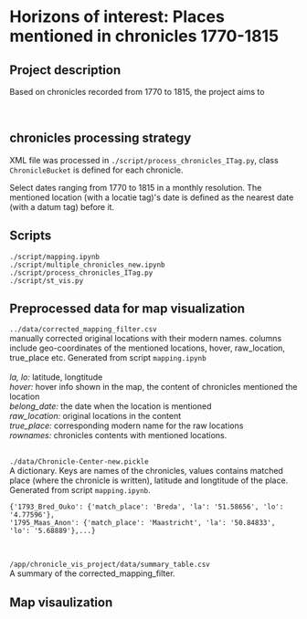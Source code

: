 # Horizons of interest: Places mentioned in chronicles 1770-1815
    
## Project description        
Based on chronicles recorded from 1770 to 1815, the project aims to      

<br> 

## chronicles processing strategy
XML file was processed in `./script/process_chronicles_ITag.py`, class `ChronicleBucket` is defined for each chronicle. 


Select dates ranging from 1770 to 1815 in a monthly resolution. 
The mentioned location (with a locatie tag)'s date is defined as the nearest date (with a datum tag) before it. 



## Scripts
`./script/mapping.ipynb`         
`./script/multiple_chronicles_new.ipynb`        
`./script/process_chronicles_ITag.py`     
`./script/st_vis.py`    


## Preprocessed data for map visualization
`../data/corrected_mapping_filter.csv`       
manually corrected original locations with their modern names. columns include geo-coordinates of the mentioned locations, hover, raw_location, true_place etc. Generated from script `mapping.ipynb`   
<br> 
_la, lo:_ latitude, longtitude      
_hover:_ hover info shown in the map, the content of chronicles mentioned the location   
_belong_date:_ the date when the location is mentioned         
_raw_location:_ original locations in the content     
_true_place:_ corresponding modern name for the raw locations   
_rownames:_ chronicles contents with mentioned locations.    
<br>

`./data/Chronicle-Center-new.pickle`     
A dictionary. Keys are names of the chronicles, values contains matched place (where the chronicle is written), latitude and longtitude of the place. Generated from script `mapping.ipynb`. 
```
{'1793_Bred_Ouko': {'match_place': 'Breda', 'la': '51.58656', 'lo': '4.77596'},    
'1795_Maas_Anon': {'match_place': 'Maastricht', 'la': '50.84833', 'lo': '5.68889'},...}
```     
<br>    

`/app/chronicle_vis_project/data/summary_table.csv`    
A summary of the corrected_mapping_filter.




## Map visaulization 
 





       




